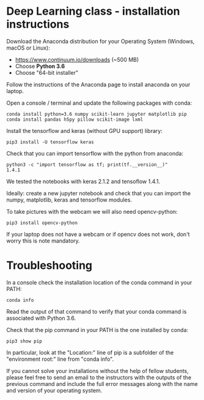 # Deep Learning class - installation instructions

Download the Anaconda distribution for your Operating System
(Windows, macOS or Linux):

   - https://www.continuum.io/downloads (~500 MB)
   - Choose **Python 3.6**
   - Choose "64-bit installer"

Follow the instructions of the Anaconda page to install anaconda
on your laptop.

Open a console / terminal and update the following packages with conda:

    conda install python=3.6 numpy scikit-learn jupyter matplotlib pip
    conda install pandas h5py pillow scikit-image lxml

Install the tensorflow and keras (without GPU support) library:

    pip3 install -U tensorflow keras

Check that you can import tensorflow with the python from anaconda:

    python3 -c "import tensorflow as tf; print(tf.__version__)"
    1.4.1

We tested the notebooks with keras 2.1.2 and tensoflow 1.4.1.

Ideally: create a new jupyter notebook and check that you can import
the numpy, matplotlib, keras and tensorflow  modules.

To take pictures with the webcam we will also need opencv-python:

    pip3 install opencv-python

If your laptop does not have a webcam or if opencv does not work, don't worry
this is note mandatory.


# Troubleshooting 

In a console check the installation location of the conda command in
your PATH:

    conda info

Read the output of that command to verify that your conda command is
associated with Python 3.6.


Check that the pip command in your PATH is the one installed by conda:

    pip3 show pip

In particular, look at the "Location:" line of pip is a subfolder
of the "environment root:" line from "conda info".

If you cannot solve your installations without the help of fellow students,
please feel free to send an email to the instructors with the outputs of the
previous command and include the full error messages along with the name and
version of your operating system.

